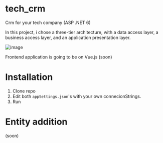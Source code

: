 # tech_crm
Crm for your tech company (ASP .NET 6)

In this project, i chose a three-tier architecture, with a data access layer, a business access layer, and an application presentation layer.

![image](https://user-images.githubusercontent.com/44477986/181116650-f9301e6b-549e-4ae5-bddd-630b27d07c98.png)

Frontend application is going to be on Vue.js (soon)

# Installation
1. Clone repo
2. Edit both `appSettings.json`'s with your own connecionStrings.
3. Run

# Entity addition

(soon)
